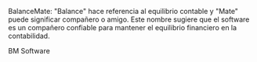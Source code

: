 BalanceMate: "Balance" hace referencia al equilibrio contable y "Mate" puede significar compañero o amigo. Este nombre sugiere que el software es un compañero confiable para mantener el equilibrio financiero en la contabilidad.

BM Software